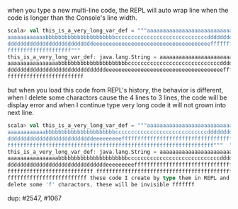 when you type a new multi-line code, the REPL will auto wrap line when the code is longer than the Console's line width.

```scala
scala> val this_is_a_very_long_var_def = """aaaaaaaaaaaaaaaaaaaaaaaaaaa
aaaaaaaaaaaabbbbbbbbbbbbbbbbbbbbbbcccccccccccccccccccccccccccccdddddddd
dddddddddddddddddddddddddddeeeeeeeeeeeeeeeeeeeeeeeeeeeeeeeeeeeeefffffff
ffffffffffffffffffff"""
this_is_a_very_long_var_def: java.lang.String = aaaaaaaaaaaaaaaaaaaaaaa
aaaaaaaaaaaaaaaabbbbbbbbbbbbbbbbbbbbbbcccccccccccccccccccccccccccccdddd
dddddddddddddddddddddddddddddddeeeeeeeeeeeeeeeeeeeeeeeeeeeeeeeeeeeeefff
ffffffffffffffffffffffff

```

but when you load this code from REPL's history, the behavior is different, when I delete some charactors cause the 4 lines to 3 lines, the code will be display error and when I continue type very long code it will not grown into next line.

```scala
scala> val this_is_a_very_long_var_def = """aaaaaaaaaaaaaaaaaaaaaaaaaaa
aaaaaaaaaaaabbbbbbbbbbbbbbbbbbbbbbcccccccccccccccccccccccccccccdddddddd
dddddddddddddddddddddddddddeeeeeeeeefffffffffffffffffffffffffffffffffff
fffffffffffffffffffffffffffffffffffffffffffffffffffffffffffffffff"""  "
this_is_a_very_long_var_def: java.lang.String = aaaaaaaaaaaaaaaaaaaaaaa
aaaaaaaaaaaaaaaabbbbbbbbbbbbbbbbbbbbbbcccccccccccccccccccccccccccccdddd
dddddddddddddddddddddddddddddddeeeeeeeeefffffffffffffffffffffffffffffff
fffffffffffffffffffffffffff fffffffffffffffffffffffffffffffffffffffffff
fffffffffffffffffffffffff these code I create by type them in REPL and 
delete some 'f' charactors, these will be invisible fffffff


```
dup: #2547, #1067
